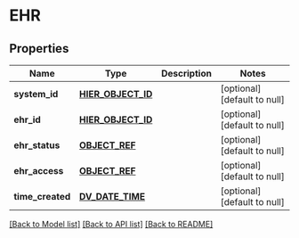 # EHR

## Properties
Name | Type | Description | Notes
------------ | ------------- | ------------- | -------------
**system_id** | [**HIER_OBJECT_ID**](HierObjectId.md) |  | [optional] [default to null]
**ehr_id** | [**HIER_OBJECT_ID**](HierObjectId.md) |  | [optional] [default to null]
**ehr_status** | [**OBJECT_REF**](ObjectRef.md) |  | [optional] [default to null]
**ehr_access** | [**OBJECT_REF**](ObjectRef.md) |  | [optional] [default to null]
**time_created** | [**DV_DATE_TIME**](DvDateTime.md) |  | [optional] [default to null]

[[Back to Model list]](../README.md#documentation-for-models) [[Back to API list]](../README.md#documentation-for-api-endpoints) [[Back to README]](../README.md)


